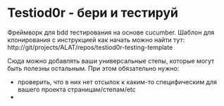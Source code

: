 Testiod0r - бери и тестируй
==========================================

Фреймворк для bdd тестирования на основе cucumber.
Шаблон для клонирования с инструкцией как начать можно найти тут:
http://git/projects/ALAT/repos/testiod0r-testing-template

Сюда можно добавлять ваши универсальные степы, которые могут быть полезны остальным. При этом обязательно нужно:
 * проверить, что в них нет отсылок к каким-то специфическим для вашего проекта страницам/степам/etc
 *